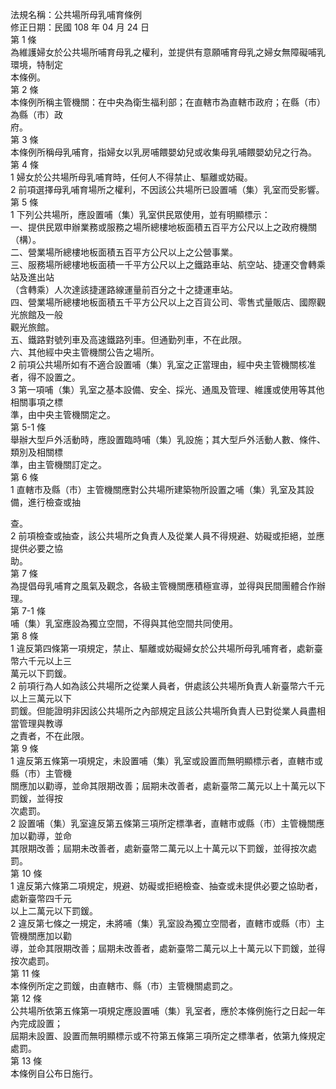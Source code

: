 法規名稱：公共場所母乳哺育條例  
修正日期：民國 108 年 04 月 24 日  
第 1 條  
為維護婦女於公共場所哺育母乳之權利，並提供有意願哺育母乳之婦女無障礙哺乳環境，特制定  
本條例。  
第 2 條  
本條例所稱主管機關：在中央為衛生福利部；在直轄市為直轄市政府；在縣（市）為縣（市）政  
府。  
第 3 條  
本條例所稱母乳哺育，指婦女以乳房哺餵嬰幼兒或收集母乳哺餵嬰幼兒之行為。  
第 4 條  
1 婦女於公共場所母乳哺育時，任何人不得禁止、驅離或妨礙。  
2 前項選擇母乳哺育場所之權利，不因該公共場所已設置哺（集）乳室而受影響。  
第 5 條  
1 下列公共場所，應設置哺（集）乳室供民眾使用，並有明顯標示：  
一、提供民眾申辦業務或服務之場所總樓地板面積五百平方公尺以上之政府機關（構）。  
二、營業場所總樓地板面積五百平方公尺以上之公營事業。  
三、服務場所總樓地板面積一千平方公尺以上之鐵路車站、航空站、捷運交會轉乘站及進出站  
（含轉乘）人次達該捷運路線運量前百分之十之捷運車站。  
四、營業場所總樓地板面積五千平方公尺以上之百貨公司、零售式量販店、國際觀光旅館及一般  
觀光旅館。  
五、鐵路對號列車及高速鐵路列車。但通勤列車，不在此限。  
六、其他經中央主管機關公告之場所。  
2 前項公共場所如有不適合設置哺（集）乳室之正當理由，經中央主管機關核准者，得不設置之。  
3 第一項哺（集）乳室之基本設備、安全、採光、通風及管理、維護或使用等其他相關事項之標  
準，由中央主管機關定之。  
第 5-1 條  
舉辦大型戶外活動時，應設置臨時哺（集）乳設施；其大型戶外活動人數、條件、類別及相關標  
準，由主管機關訂定之。  
第 6 條  
1 直轄市及縣（市）主管機關應對公共場所建築物所設置之哺（集）乳室及其設備，進行檢查或抽  


查。  
2 前項檢查或抽查，該公共場所之負責人及從業人員不得規避、妨礙或拒絕，並應提供必要之協  
助。  
第 7 條  
為提倡母乳哺育之風氣及觀念，各級主管機關應積極宣導，並得與民間團體合作辦理。  
第 7-1 條  
哺（集）乳室應設為獨立空間，不得與其他空間共同使用。  
第 8 條  
1 違反第四條第一項規定，禁止、驅離或妨礙婦女於公共場所母乳哺育者，處新臺幣六千元以上三  
萬元以下罰鍰。  
2 前項行為人如為該公共場所之從業人員者，併處該公共場所負責人新臺幣六千元以上三萬元以下  
罰鍰。但能證明非因該公共場所之內部規定且該公共場所負責人已對從業人員盡相當管理與教導  
之責者，不在此限。  
第 9 條  
1 違反第五條第一項規定，未設置哺（集）乳室或設置而無明顯標示者，直轄市或縣（市）主管機  
關應加以勸導，並命其限期改善；屆期未改善者，處新臺幣二萬元以上十萬元以下罰鍰，並得按  
次處罰。  
2 設置哺（集）乳室違反第五條第三項所定標準者，直轄市或縣（市）主管機關應加以勸導，並命  
其限期改善；屆期未改善者，處新臺幣二萬元以上十萬元以下罰鍰，並得按次處罰。  
第 10 條  
1 違反第六條第二項規定，規避、妨礙或拒絕檢查、抽查或未提供必要之協助者，處新臺幣四千元  
以上二萬元以下罰鍰。  
2 違反第七條之一規定，未將哺（集）乳室設為獨立空間者，直轄市或縣（市）主管機關應加以勸  
導，並命其限期改善；屆期未改善者，處新臺幣二萬元以上十萬元以下罰鍰，並得按次處罰。  
第 11 條  
本條例所定之罰鍰，由直轄市、縣（市）主管機關處罰之。  
第 12 條  
公共場所依第五條第一項規定應設置哺（集）乳室者，應於本條例施行之日起一年內完成設置；  
屆期未設置、設置而無明顯標示或不符第五條第三項所定之標準者，依第九條規定處罰。  
第 13 條  
本條例自公布日施行。  


